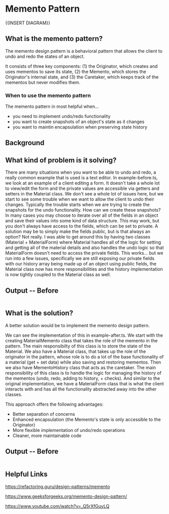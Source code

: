 # Memento Pattern

{{INSERT DIAGRAM}}

## What is the memento pattern?

The memento design pattern is a behavioral pattern that allows the client to undo and redo the states of an object.

It consists of three key components: (1) the Originator, which creates and uses mementos to save its state, (2) the Memento, which stores the Originator's internal state, and (3) the Caretaker, which keeps track of the mementos but never modifies them.

### When to use the memento pattern

The memento pattern in most helpful when...

- you need to implement undo/redo functionality
- you want to create snapshots of an object's state as it changes
- you want to maintin encapsulation when preserving state history

## Background

## What kind of problem is it solving?

There are many situations when you want to be able to undo and redo, a really common example that is used is a text editor. In example-before.ts, we look at an example of a client editing a form. It doesn't take a whole lot to view/edit the form and the private values are accessible via getters and setters in the Material class. We don't see a whole lot of issues here, but we start to see some trouble when we want to allow the client to undo their changes. Typically the trouble starts when we are trying to create the snapshots for the undo functionality. How can we create these snapshots? In many cases you may choose to iterate over all of the fields in an object and save their values into some kind of data structure. This may work, but you don't always have access to the fields, which can be set to private. A solution may be to simply make the fields public, but is that always an option? Not really. I was able to get around this by having two classes (Material + MaterialForm) where Material handles all of the logic for setting and getting all of the material details and also handles the undo logic so that MaterialForm doesn't need to access the private fields. This works... but we run into a few issues, specifically we are still exposing our private fields with our history array being made up of an object using public fields, the Material class now has more responsibilities and the history implementation is now tightly coupled to the Material class as well.

## Output -- Before

```

```

## What is the solution?

A better solution would be to implement the memento design pattern.

We can see the implementation of this in example-after.ts. We start with the creating MaterialMemento class that takes the role of the memento in the pattern. The main responsibilty of this class is to store the state of the Material. We also have a Material class, that takes up the role of the originator in the pattern, whose role is to do a lot of the base functionality of a material (get + set data) while also saving and restoring mementos. Then we also have MementoHistory class that acts as the caretaker. The main responsibility of this class is to handle the logic for managing the history of the mementos (undo, redo, adding to history, + checks). And similar to the original implementation, we have a MaterialForm class that is what the client interacts with and has all the functionality abstracted away into the other classes.

This approach offers the following advantages:

- Better separation of concerns
- Enhanced encapsulation (the Memento's state is only accessible to the Originator)
- More flexible implementation of undo/redo operations
- Cleaner, more maintainable code

## Output -- Before

```

```

## Helpful Links

https://refactoring.guru/design-patterns/memento

https://www.geeksforgeeks.org/memento-design-pattern/

https://www.youtube.com/watch?v=_Q5rXfGuyLQ
